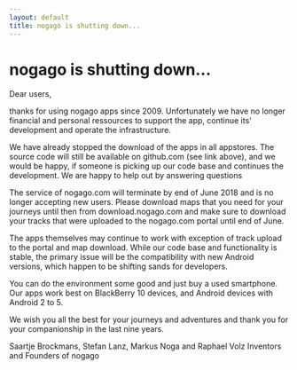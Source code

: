```yaml
--- 
layout: default 
title: nogago is shutting down...
---
```


# nogago is shutting down...

Dear users,

thanks for using nogago apps since 2009. Unfortunately we have no longer financial and personal ressources to support the app, continue its' development and operate the infrastructure.

We have already stopped the download of the apps in all appstores. The source code will still be available on github.com (see link above), and we would be happy, if someone is picking up our code base and continues the development. We are happy to help out by answering questions 

The service of nogago.com will terminate by end of June 2018 and is no longer accepting new users. Please download maps that you need for your journeys until then from download.nogago.com and make sure to download your tracks that were uploaded to the nogago.com portal until end of June.

The apps themselves may continue to work with exception of track upload to the portal and map download. While our code base and functionality is stable, the primary issue will be the compatibility with new Android versions, which happen to be shifting sands for developers.

You can do the environment some good and just buy a used smartphone. Our apps work best on BlackBerry 10 devices, and Android devices with Android 2 to 5.

We wish you all the best for your journeys and adventures and thank you for your companionship in the last nine years.

Saartje Brockmans, Stefan Lanz, Markus Noga and Raphael Volz
Inventors and Founders of nogago